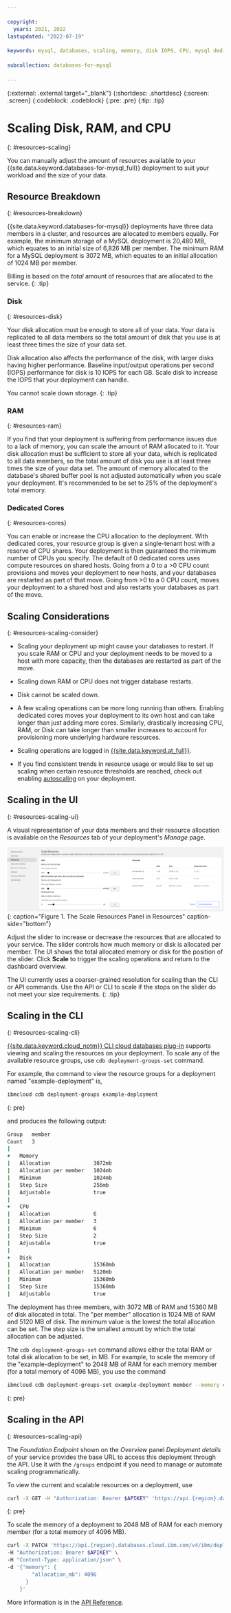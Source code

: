 ```yaml
---

copyright:
  years: 2021, 2022
lastupdated: "2022-07-19"

keywords: mysql, databases, scaling, memory, disk IOPS, CPU, mysql dedicated cores, sclaing mysql

subcollection: databases-for-mysql

---
```


{:external: .external target="_blank"}
{:shortdesc: .shortdesc}
{:screen: .screen}
{:codeblock: .codeblock}
{:pre: .pre}
{:tip: .tip}

# Scaling Disk, RAM, and CPU
{: #resources-scaling}

You can manually adjust the amount of resources available to your {{site.data.keyword.databases-for-mysql_full}} deployment to suit your workload and the size of your data.

## Resource Breakdown
{: #resources-breakdown}

{{site.data.keyword.databases-for-mysql}} deployments have three data members in a cluster, and resources are allocated to members equally. For example, the minimum storage of a MySQL deployment is 20,480 MB, which equates to an initial size of 6,826 MB per member. The minimum RAM for a MySQL deployment is 3072 MB, which equates to an initial allocation of 1024 MB per member.

Billing is based on the _total_ amount of resources that are allocated to the service.
{: .tip}

### Disk
{: #resources-disk}

Your disk allocation must be enough to store all of your data. Your data is replicated to all data members so the total amount of disk that you use is at least three times the size of your data set. 

Disk allocation also affects the performance of the disk, with larger disks having higher performance. Baseline input/output operations per second (IOPS) performance for disk is 10 IOPS for each GB. Scale disk to increase the IOPS that your deployment can handle.

You cannot scale down storage.
{: .tip} 

### RAM
{: #resources-ram}

If you find that your deployment is suffering from performance issues due to a lack of memory, you can scale the amount of RAM allocated to it. Your disk allocation must be sufficient to store all your data, which is replicated to all data members, so the total amount of disk you use is at least three times the size of your data set. The amount of memory allocated to the database's shared buffer pool is not adjusted automatically when you scale your deployment. It's recommended to be set to 25% of the deployment's total memory. 

### Dedicated Cores
{: #resources-cores}

You can enable or increase the CPU allocation to the deployment. With dedicated cores, your resource group is given a single-tenant host with a reserve of CPU shares. Your deployment is then guaranteed the minimum number of CPUs you specify. The default of 0 dedicated cores uses compute resources on shared hosts. Going from a 0 to a >0 CPU count provisions and moves your deployment to new hosts, and your databases are restarted as part of that move. Going from >0 to a 0 CPU count, moves your deployment to a shared host and also restarts your databases as part of the move.

## Scaling Considerations
{: #resources-scaling-consider}

- Scaling your deployment up might cause your databases to restart. If you scale RAM or CPU and your deployment needs to be moved to a host with more capacity, then the databases are restarted as part of the move.

- Scaling down RAM or CPU does not trigger database restarts.

- Disk cannot be scaled down.

- A few scaling operations can be more long running than others. Enabling dedicated cores moves your deployment to its own host and can take longer than just adding more cores. Similarly, drastically increasing CPU, RAM, or Disk can take longer than smaller increases to account for provisioning more underlying hardware resources.

- Scaling operations are logged in [{{site.data.keyword.at_full}}](/docs/databases-for-mysql?topic=cloud-databases-activity-tracker).

- If you find consistent trends in resource usage or would like to set up scaling when certain resource thresholds are reached, check out enabling [autoscaling](/docs/databases-for-mysql?topic=databases-for-mysql-autoscaling-mysql) on your deployment.

## Scaling in the UI
{: #resources-scaling-ui}

A visual representation of your data members and their resource allocation is available on the _Resources_ tab of your deployment's _Manage_ page. 

![The Scale Resources Panel in Resources](images/settings-scaling-mysql.png){: caption="Figure 1. The Scale Resources Panel in Resources" caption-side="bottom"}

Adjust the slider to increase or decrease the resources that are allocated to your service. The slider controls how much memory or disk is allocated per member. The UI shows the total allocated memory or disk for the position of the slider. Click **Scale** to trigger the scaling operations and return to the dashboard overview. 

The UI currently uses a coarser-grained resolution for scaling than the CLI or API commands. Use the API or CLI to scale if the stops on the slider do not meet your size requirements.
{: .tip}

## Scaling in the CLI 
{: #resources-scaling-cli}

[{{site.data.keyword.cloud_notm}} CLI cloud databases plug-in](/docs/databases-cli-plugin?topic=databases-cli-plugin-cdb-reference) supports viewing and scaling the resources on your deployment. To scale any of the available resource groups, use `cdb deployment-groups-set` command. 

For example, the command to view the resource groups for a deployment named "example-deployment" is, 
```sh
ibmcloud cdb deployment-groups example-deployment
```
{: pre}

and produces the following output:
```sh
Group   member
Count   3
|
+   Memory
|   Allocation              3072mb
|   Allocation per member   1024mb
|   Minimum                 1024mb
|   Step Size               256mb
|   Adjustable              true
|
+   CPU
|   Allocation              6
|   Allocation per member   3
|   Minimum                 6
|   Step Size               2
|   Adjustable              true
|
+   Disk
|   Allocation              15360mb
|   Allocation per member   5120mb
|   Minimum                 15360mb
|   Step Size               15360mb
|   Adjustable              true
```

The deployment has three members, with 3072 MB of RAM and 15360 MB of disk allocated in total. The "per member" allocation is 1024 MB of RAM and 5120 MB of disk. The minimum value is the lowest the total allocation can be set. The step size is the smallest amount by which the total allocation can be adjusted.

The `cdb deployment-groups-set` command allows either the total RAM or total disk allocation to be set, in MB. For example, to scale the memory of the "example-deployment" to 2048 MB of RAM for each memory member (for a total memory of 4096 MB), you use the command 
```sh
ibmcloud cdb deployment-groups-set example-deployment member --memory 4096
```
{: pre}

## Scaling in the API
{: #resources-scaling-api}

The _Foundation Endpoint_ shown on the _Overview_ panel _Deployment details_ of your service provides the base URL to access this deployment through the API. Use it with the `/groups` endpoint if you need to manage or automate scaling programmatically. 

To view the current and scalable resources on a deployment, use
```sh
curl -X GET -H "Authorization: Bearer $APIKEY" 'https://api.{region}.databases.cloud.ibm.com/v4/ibm/deployments/{id}/groups'
```
{: pre}

To scale the memory of a deployment to 2048 MB of RAM for each memory member (for a total memory of 4096 MB).
```sh
curl -X PATCH 'https://api.{region}.databases.cloud.ibm.com/v4/ibm/deployments/{id}/groups/member' \
-H "Authorization: Bearer $APIKEY" \
-H "Content-Type: application/json" \
-d '{"memory": {
        "allocation_mb": 4096
      }
    }'
```


More information is in the [API Reference](https://{DomainName}/apidocs/cloud-databases-api#get-currently-available-scaling-groups-from-a-depl).
